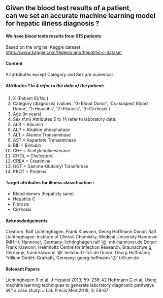 ## Given the blood test results of a patient, <br> can we set an accurate machine learning model <br> for hepatic illness diagnosis ? 

#### We have blood tests results from 615 patients
Based on the original Kaggle dataset : 
https://www.kaggle.com/fedesoriano/hepatitis-c-dataset



#### Content 

All attributes except Category and Sex are numerical.

##### Attributes 1 to 4 refer to the data of the patient:
1) X (Patient ID/No.)
2) Category (diagnosis) (values: '0=Blood Donor', '0s=suspect Blood Donor', '1=Hepatitis', '2=Fibrosis', '3=Cirrhosis')
3) Age (in years)
4) Sex (f,m)
Attributes 5 to 14 refer to laboratory data:
5) ALB = Albumin
6) ALP = Alkaline phosphatase
7) ALT = Alanine Transaminase
8) AST = Aspartate Transaminase
9) BIL = Bilirubin
10) CHE = Acetylcholinesterase
11) CHOL = Cholesterol
12) CREA = Creatinine 
13) GGT = Gamma-Glutamyl Transferase
14) PROT = Proteins

 #### Target attributes for illness classification  :  
- Blood donors (hepaticly sane) 
- Hepatitis C 
- Fibrosis 
- Cirrhosis




#### Acknowledgements

Creators: Ralf Lichtinghagen, Frank Klawonn, Georg Hoffmann
Donor: Ralf Lichtinghagen: Institute of Clinical Chemistry; Medical University Hannover (MHH); Hannover, Germany; lichtinghagen.ralf '@' mh-hannover.de
Donor: Frank Klawonn; Helmholtz Centre for Infection Research; Braunschweig, Germany; frank.klawonn '@' helmholtz-hzi.de
Donor: Georg Hoffmann; Trillium GmbH; Grafrath, Germany; georg.hoffmann '@' trillium.de

#### Relevant Papers

Lichtinghagen R et al. J Hepatol 2013; 59: 236-42
Hoffmann G et al. Using machine learning techniques to generate laboratory diagnostic pathways â€“ a case study. J Lab Precis Med 2018; 3: 58-67
